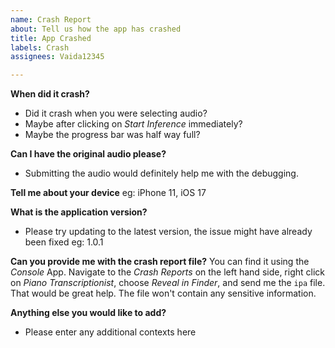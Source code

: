 ```yaml
---
name: Crash Report
about: Tell us how the app has crashed
title: App Crashed
labels: Crash
assignees: Vaida12345

---
```


**When did it crash?**
- Did it crash when you were selecting audio?
- Maybe after clicking on *Start Inference* immediately?
- Maybe the progress bar was half way full?

**Can I have the original audio please?**
- Submitting the audio would definitely help me with the debugging.

**Tell me about your device**
eg: iPhone 11, iOS 17

**What is the application version?**
- Please try updating to the latest version, the issue might have already been fixed
eg: 1.0.1

**Can you provide me with the crash report file?**
You can find it using the *Console* App. Navigate to the *Crash Reports* on the left hand side, right click on *Piano Transcriptionist*, choose *Reveal in Finder*, and send me the `ipa` file. That would be great help. The file won't contain any sensitive information.

**Anything else you would like to add?**
- Please enter any additional contexts here
